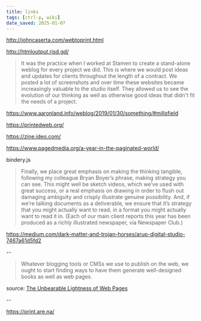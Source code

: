 ```yaml
---
title: links
tags: [ctrl-p, wiki]
date_saved: 2025-01-07
---
```


http://johncaserta.com/webtoprint.html

http://htmloutput.risd.gd/

>It was the practice when I worked at Stamen to create a stand-alone weblog for every project we did. This is where we would post ideas and updates for clients throughout the length of a contract. We posted a lot of screenshots and over time these websites became increasingly valuable to the studio itself. They allowed us to see the evolution of our thinking as well as otherwise good ideas that didn't fit the needs of a project.

https://www.aaronland.info/weblog/2019/01/30/something/#millsfield

https://printedweb.org/

https://zine.ideo.com/

<https://www.pagedmedia.org/a-year-in-the-paginated-world/>

bindery.js

>Finally, we place great emphasis on making the thinking tangible, following my colleague Bryan Boyer’s phrase, making strategy you can see. This might well be sketch videos, which we’ve used with great success, or a real emphasis on drawing in order to flush out damaging ambiguity and crisply illustrate genuine possibility. And, if we’re talking documents as a deliverable, we ensure that it’s strategy that you might actually want to read, in a format you might actually want to read it in. (Each of our main client reports this year has been produced as a richly illustrated newspaper, via Newspaper Club.)

https://medium.com/dark-matter-and-trojan-horses/arup-digital-studio-7467a61d5fd2

--

>Whatever blogging tools or CMSs we use to publish on the web, we ought to start finding ways to have them generate well-designed books as well as web pages.

source: [The Unbearable Lightness of Web Pages](https://thelocalyarn.com/excursus/secretary/posts/web-books.html)

--

<https://print.are.na/>